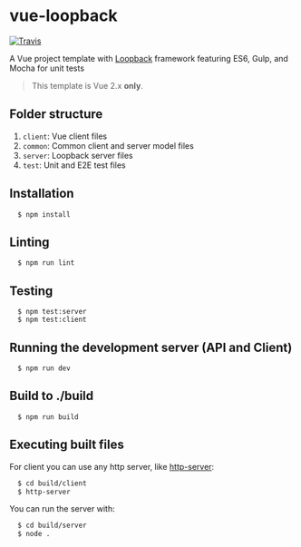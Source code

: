 # vue-loopback
[![Travis](https://img.shields.io/travis/InCuca/vue-loopback/master.svg)](https://travis-ci.org/InCuca/vue-loopback/branches)

A Vue project template with [Loopback](http://loopback.io/) framework featuring ES6, Gulp, and Mocha for unit tests

> This template is Vue 2.x **only**.

## Folder structure

1. `client`: Vue client files
2. `common`: Common client and server model files
3. `server`: Loopback server files
4. `test`: Unit and E2E test files

## Installation

```
  $ npm install
```

## Linting

```
  $ npm run lint
```

## Testing

```
  $ npm test:server
  $ npm test:client
```

## Running the development server (API and Client)

```
  $ npm run dev
```

## Build to ./build

```
  $ npm run build
```

## Executing built files

For client you can use any http server, like [http-server](https://github.com/indexzero/http-server):

```bash
  $ cd build/client
  $ http-server
```

You can run the server with:

```bash
  $ cd build/server
  $ node .
```
